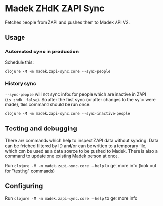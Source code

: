 # Madek ZHdK ZAPI Sync

Fetches people from ZAPI and pushes them to Madek API V2.

## Usage

### Automated sync in production 

Schedule this: 

```
clojure -M -m madek.zapi-sync.core --sync-people
```

### History sync

`--sync-people` will not sync infos for people which are inactive in ZAPI (`is_zhdk: false`). So after the first sync (or after changes to the sync were made), this command should be run once: 

```
clojure -M -m madek.zapi-sync.core --sync-inactive-people
```

## Testing and debugging

There are commands which help to inspect ZAPI data without syncing. Data can be fetched filtered by ID and/or can be written to a temporary file, which can be used as a data source to be pushed to Madek. There is also a command to update one existing Madek person at once.

Run `clojure -M -m madek.zapi-sync.core --help` to get more info (look out for "testing" commands)

## Configuring

Run `clojure -M -m madek.zapi-sync.core --help` to get more info
